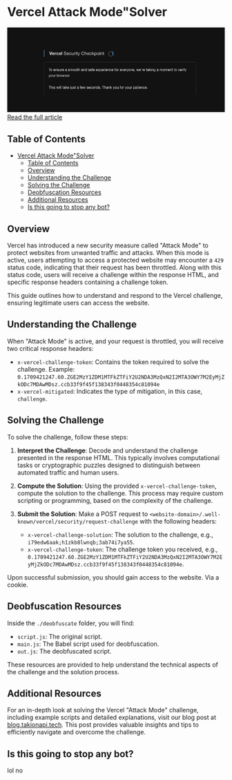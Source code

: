 # Vercel Attack Mode"Solver
![challenge](./media/challenge.png)
[Read the full article](https://blog.takionapi.tech/vercel-attack-mode/)

## Table of Contents
- [Vercel Attack Mode"Solver](#vercel-attack-modesolver)
  - [Table of Contents](#table-of-contents)
  - [Overview](#overview)
  - [Understanding the Challenge](#understanding-the-challenge)
  - [Solving the Challenge](#solving-the-challenge)
  - [Deobfuscation Resources](#deobfuscation-resources)
  - [Additional Resources](#additional-resources)
  - [Is this going to stop any bot?](#is-this-going-to-stop-any-bot)

## Overview

Vercel has introduced a new security measure called "Attack Mode" to protect websites from unwanted traffic and attacks. When this mode is active, users attempting to access a protected website may encounter a `429` status code, indicating that their request has been throttled. Along with this status code, users will receive a challenge within the response HTML, and specific response headers containing a challenge token.

This guide outlines how to understand and respond to the Vercel challenge, ensuring legitimate users can access the website.

## Understanding the Challenge

When "Attack Mode" is active, and your request is throttled, you will receive two critical response headers:

- `x-vercel-challenge-token`: Contains the token required to solve the challenge. Example: `0.1709421247.60.ZGE2MzY1ZDM1MTFkZTFiY2U2NDA3MzQxN2I2MTA3OWY7M2EyMjZkODc7MDAwMDsz.ccb33f9f45f138343f0448354c81094e`
- `x-vercel-mitigated`: Indicates the type of mitigation, in this case, `challenge`.

## Solving the Challenge

To solve the challenge, follow these steps:

1. **Interpret the Challenge**: Decode and understand the challenge presented in the response HTML. This typically involves computational tasks or cryptographic puzzles designed to distinguish between automated traffic and human users.

2. **Compute the Solution**: Using the provided `x-vercel-challenge-token`, compute the solution to the challenge. This process may require custom scripting or programming, based on the complexity of the challenge.

3. **Submit the Solution**: Make a POST request to `<website-domain>/.well-known/vercel/security/request-challenge` with the following headers:
   - `x-vercel-challenge-solution`: The solution to the challenge, e.g., `i79edw6aak;h1zkb8lwnqb;3ab74i7ya55`.
   - `x-vercel-challenge-token`: The challenge token you received, e.g., `0.1709421247.60.ZGE2MzY1ZDM1MTFkZTFiY2U2NDA3MzQxN2I2MTA3OWY7M2EyMjZkODc7MDAwMDsz.ccb33f9f45f138343f0448354c81094e`.

Upon successful submission, you should gain access to the website. Via a cookie.

## Deobfuscation Resources

Inside the `./deobfuscate` folder, you will find:
- `script.js`: The original script.
- `main.js`: The Babel script used for deobfuscation.
- `out.js`: The deobfuscated script.

These resources are provided to help understand the technical aspects of the challenge and the solution process.

## Additional Resources

For an in-depth look at solving the Vercel "Attack Mode" challenge, including example scripts and detailed explanations, visit our blog post at [blog.takionapi.tech](https://blog.takionapi.tech/vercel-attack-mode/). This post provides valuable insights and tips to efficiently navigate and overcome the challenge.

## Is this going to stop any bot?
lol no